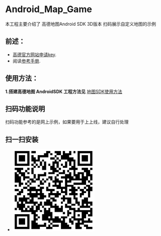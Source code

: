 Android_Map_Game
===============
本工程主要介绍了 高德地图Android SDK 3D版本 扫码展示自定义地图的示例

## 前述：

- [高德官方网站申请key](http://id.amap.com/?ref=http%3A%2F%2Fapi.amap.com%2Fkey%2F).
- 阅读[参考手册](http://a.amap.com/lbs/static/unzip/Android_Map_Doc/index.html).



## 使用方法：

**1.搭建高德地图 AndroidSDK 工程方法见**
[地图SDK使用方法](http://developer.amap.com/api/android-sdk/summary/)


## 扫码功能说明

扫码功能参考的是网上示例，如果要用于上上线，建议自行处理

## 扫一扫安装

* ![Screenshot](pictures/download.png "Case02")
